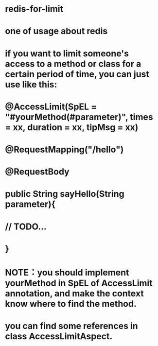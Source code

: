 # redis-for-limit
# one of usage about redis
# if you want to limit someone's access to a method or class for a certain period of time, you can just use like this:
#
# @AccessLimit(SpEL = "#yourMethod(#parameter)", times = xx, duration = xx, tipMsg = xx)
# @RequestMapping("/hello")
# @RequestBody
# public String sayHello(String parameter){
#    // TODO...
# }
#
# NOTE：you should implement yourMethod in SpEL of AccessLimit annotation, and make the context know where to find the method.
#       you can find some references in class AccessLimitAspect.
